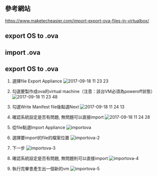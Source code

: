## 參考網站
https://www.maketecheasier.com/import-export-ova-files-in-virtualbox/

## export OS to .ova

## import .ova




## export OS to .ova
1. 選擇file Export Appliance
![2017-09-18 11 23 23](https://user-images.githubusercontent.com/22232508/30528496-209bc4f2-9c66-11e7-89fa-281dd50290e1.png)
2. 勾選要製作成ova的virtual machine（注意：該台VM必須為poweroff狀態）
![2017-09-18 11 23 48](https://user-images.githubusercontent.com/22232508/30528540-996ccc3c-9c66-11e7-98cb-34f80a9b7f7d.png)
3. 勾選Write Manifest file後點選Next
![2017-09-18 11 24 13](https://user-images.githubusercontent.com/22232508/30528508-492be7c6-9c66-11e7-9247-78d9c16fdc52.png)
4. 確認系統設定是否有問題, 無問題可以直接import
![2017-09-18 11 24 28](https://user-images.githubusercontent.com/22232508/30528519-66da14dc-9c66-11e7-9957-bcbbcb081089.png)



1. 從file點選Import Appliance
![importova](https://user-images.githubusercontent.com/22232508/30528350-bff080bc-9c64-11e7-92bb-5aa28ddfbdde.png)
2. 選擇要import的file的檔案位置
![importova-2](https://user-images.githubusercontent.com/22232508/30528361-d81262f0-9c64-11e7-9cb8-3876f635bc4b.png)
3. 下一步
![importova-3](https://user-images.githubusercontent.com/22232508/30528365-e11cba1c-9c64-11e7-98bd-6a1a8e240a6a.PNG)
4. 確認系統設定是否有問題, 無問題則可以直接import
![importova-4](https://user-images.githubusercontent.com/22232508/30528371-ef5831e2-9c64-11e7-81d7-38f031c2ef48.PNG)
5. 執行完畢會產生出一個新的vm
![importova-5](https://user-images.githubusercontent.com/22232508/30528374-f45b5430-9c64-11e7-9a79-5d83c4df9dfc.PNG)

